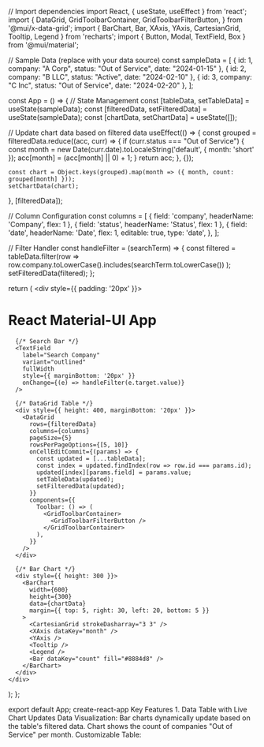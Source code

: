 // Import dependencies
import React, { useState, useEffect } from 'react';
import {
  DataGrid,
  GridToolbarContainer,
  GridToolbarFilterButton,
} from '@mui/x-data-grid';
import { BarChart, Bar, XAxis, YAxis, CartesianGrid, Tooltip, Legend } from 'recharts';
import { Button, Modal, TextField, Box } from '@mui/material';

// Sample Data (replace with your data source)
const sampleData = [
  { id: 1, company: "A Corp", status: "Out of Service", date: "2024-01-15" },
  { id: 2, company: "B LLC", status: "Active", date: "2024-02-10" },
  { id: 3, company: "C Inc", status: "Out of Service", date: "2024-02-20" },
];

const App = () => {
  // State Management
  const [tableData, setTableData] = useState(sampleData);
  const [filteredData, setFilteredData] = useState(sampleData);
  const [chartData, setChartData] = useState([]);

  // Update chart data based on filtered data
  useEffect(() => {
    const grouped = filteredData.reduce((acc, curr) => {
      if (curr.status === "Out of Service") {
        const month = new Date(curr.date).toLocaleString('default', { month: 'short' });
        acc[month] = (acc[month] || 0) + 1;
      }
      return acc;
    }, {});

    const chart = Object.keys(grouped).map(month => ({ month, count: grouped[month] }));
    setChartData(chart);
  }, [filteredData]);

  // Column Configuration
  const columns = [
    { field: 'company', headerName: 'Company', flex: 1 },
    { field: 'status', headerName: 'Status', flex: 1 },
    {
      field: 'date',
      headerName: 'Date',
      flex: 1,
      editable: true,
      type: 'date',
    },
  ];

  // Filter Handler
  const handleFilter = (searchTerm) => {
    const filtered = tableData.filter(row =>
      row.company.toLowerCase().includes(searchTerm.toLowerCase())
    );
    setFilteredData(filtered);
  };

  return (
    <div style={{ padding: '20px' }}>
      <h1>React Material-UI App</h1>

      {/* Search Bar */}
      <TextField
        label="Search Company"
        variant="outlined"
        fullWidth
        style={{ marginBottom: '20px' }}
        onChange={(e) => handleFilter(e.target.value)}
      />

      {/* DataGrid Table */}
      <div style={{ height: 400, marginBottom: '20px' }}>
        <DataGrid
          rows={filteredData}
          columns={columns}
          pageSize={5}
          rowsPerPageOptions={[5, 10]}
          onCellEditCommit={(params) => {
            const updated = [...tableData];
            const index = updated.findIndex(row => row.id === params.id);
            updated[index][params.field] = params.value;
            setTableData(updated);
            setFilteredData(updated);
          }}
          components={{
            Toolbar: () => (
              <GridToolbarContainer>
                <GridToolbarFilterButton />
              </GridToolbarContainer>
            ),
          }}
        />
      </div>

      {/* Bar Chart */}
      <div style={{ height: 300 }}>
        <BarChart
          width={600}
          height={300}
          data={chartData}
          margin={{ top: 5, right: 30, left: 20, bottom: 5 }}
        >
          <CartesianGrid strokeDasharray="3 3" />
          <XAxis dataKey="month" />
          <YAxis />
          <Tooltip />
          <Legend />
          <Bar dataKey="count" fill="#8884d8" />
        </BarChart>
      </div>
    </div>
  );
};

export default App;
 create-react-app
Key Features 1. Data Table with Live Chart Updates  Data Visualization: Bar charts dynamically update based on the table's filtered data. Chart shows the count of companies "Out of Service" per month. Customizable Table: 
